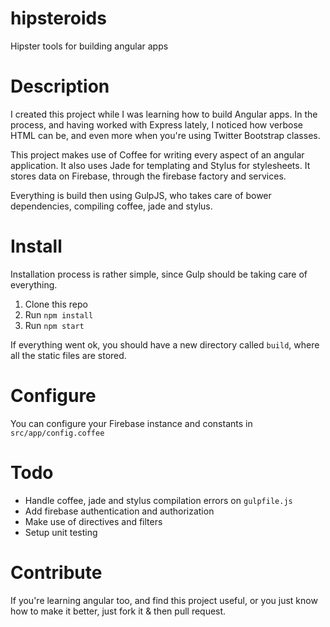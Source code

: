 hipsteroids
===========
Hipster tools for building angular apps

Description
===========
I created this project while I was learning how to build Angular apps. In the process, and having worked with Express lately, I noticed how verbose HTML can be, and even more when you're using Twitter Bootstrap classes.

This project makes use of Coffee for writing every aspect of an angular application. It also uses Jade for templating and Stylus for stylesheets.
It stores data on Firebase, through the firebase factory and services.

Everything is build then using GulpJS, who takes care of bower dependencies, compiling coffee, jade and stylus.

Install
=======
Installation process is rather simple, since Gulp should be taking care of everything.

1. Clone this repo
2. Run `npm install`
3. Run `npm start`

If everything went ok, you should have a new directory called `build`, where all the static files are stored.

Configure
=========
You can configure your Firebase instance and constants in `src/app/config.coffee`

Todo
====
* Handle coffee, jade and stylus compilation errors on `gulpfile.js`
* Add firebase authentication and authorization
* Make use of directives and filters
* Setup unit testing

Contribute
==========
If you're learning angular too, and find this project useful, or you just know how to make it better, just fork it & then pull request.
